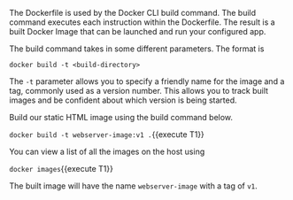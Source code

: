 The Dockerfile is used by the Docker CLI build command. The build command executes each instruction within the Dockerfile. 
The result is a built Docker Image that can be launched and run your configured app.

The build command takes in some different parameters. The format is 

`docker build -t <build-directory>`

The `-t` parameter allows you to specify a friendly name for the image and a tag, commonly used as a version number. 
This allows you to track built images and be confident about which version is being started.

Build our static HTML image using the build command below.

`docker build -t webserver-image:v1 .`{{execute T1}}

You can view a list of all the images on the host using 

`docker images`{{execute T1}}

The built image will have the name `webserver-image` with a tag of `v1`.